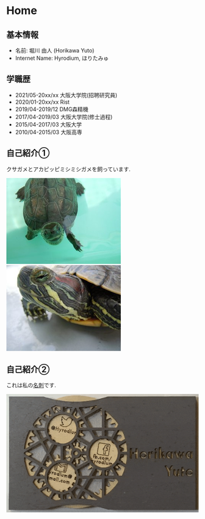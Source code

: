 # Home

## 基本情報
* 名前: 堀川 由人 (Horikawa Yuto)
* Internet Name: Hyrodium, ほりたみゅ

## 学職歴
* 2021/05-20xx/xx 大阪大学院(招聘研究員)
* 2020/01-20xx/xx Rist
* 2019/04-2019/12 DMG森精機
* 2017/04-2019/03 大阪大学院(修士過程)
* 2015/04-2017/03 大阪大学
* 2010/04-2015/03 大阪高専

## 自己紹介①
クサガメとアカピッピミシミシガメを飼っています.

![](img/turtleB.jpg) ![](img/turtleA.jpg)

## 自己紹介②
これは私の[名刺](https://zenn.dev/hyrodium/articles/5dc951f378b46bedb211)です.

![](img/namecard.gif)

